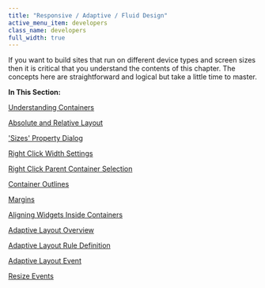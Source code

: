 ```yaml
---
title: "Responsive / Adaptive / Fluid Design"
active_menu_item: developers
class_name: developers
full_width: true
---
```



If you want to build sites that run on different device types and screen sizes then it is critical that you understand the contents of this chapter. The concepts here are straightforward and logical but take a little time to master.

**In This Section:**

[Understanding Containers](understanding-containers)

[Absolute and Relative Layout](absolute-and-relative-layout)

['Sizes' Property Dialog](sizes-property-dialog)

[Right Click Width Settings](right-click-width-settings)

[Right Click Parent Container Selection](right-click-parent-container-s)

[Container Outlines](container-outlines)

[Margins](margins)

[Aligning Widgets Inside Containers](aligning-widgets-inside-contai)

[Adaptive Layout Overview](adaptive-layout-rules)

[Adaptive Layout Rule Definition](adaptive-layout-rule-definitio)

[Adaptive Layout Event](adaptive-layout-event)

[Resize Events](resize-events)

